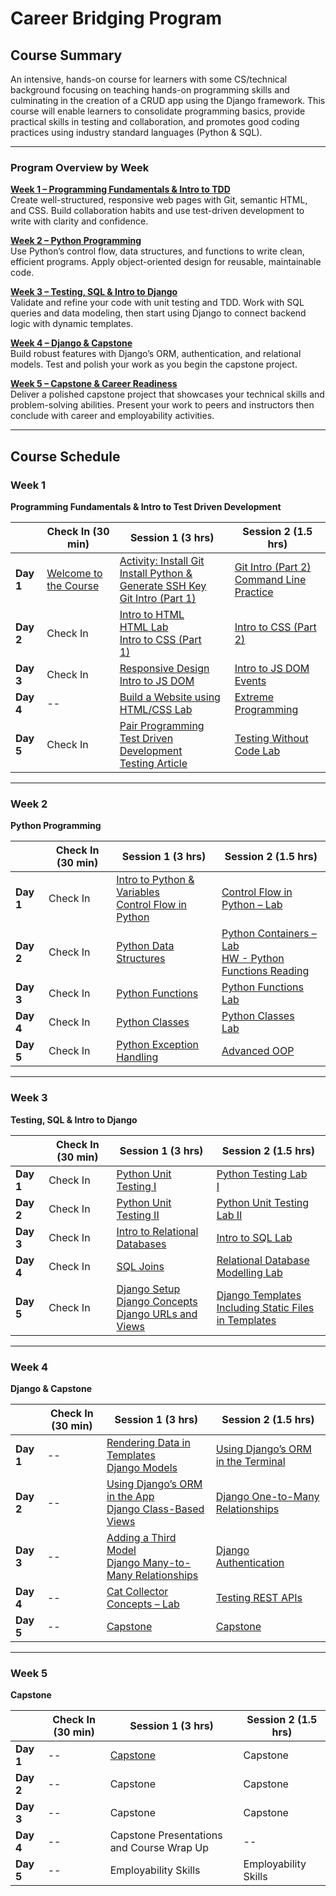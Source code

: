 # **Career Bridging Program**

<!--![Logo Placeholder](#) ![Logo Placeholder](#) -->

## **Course Summary**

An intensive, hands-on course for learners with some CS/technical background focusing on teaching hands-on programming skills and culminating in the creation of a CRUD app using the Django framework. This course will enable learners to consolidate programming basics, provide practical skills in testing and collaboration, and promotes good coding practices using industry standard languages (Python & SQL).

---

### **Program Overview by Week**

[**Week 1 – Programming Fundamentals & Intro to TDD**](#week-1)  
Create well-structured, responsive web pages with Git, semantic HTML, and CSS. Build collaboration habits and use test-driven development to write with clarity and confidence.

[**Week 2 – Python Programming**](#week-2)  
Use Python’s control flow, data structures, and functions to write clean, efficient programs. Apply object-oriented design for reusable, maintainable code.

[**Week 3 – Testing, SQL & Intro to Django**](#week-3)  
Validate and refine your code with unit testing and TDD. Work with SQL queries and data modeling, then start using Django to connect backend logic with dynamic templates.

[**Week 4 – Django & Capstone**](#week-4)  
Build robust features with Django’s ORM, authentication, and relational models. Test and polish your work as you begin the capstone project.

[**Week 5 – Capstone & Career Readiness**](#week-5)  
Deliver a polished capstone project that showcases your technical skills and problem-solving abilities. Present your work to peers and instructors then conclude with career and employability activities.

---

## Course Schedule

### Week 1

**Programming Fundamentals & Intro to Test Driven Development**

|           | Check In (30 min)                                                                                                             | Session 1 (3 hrs)                                                                                                                                                                                                                                                                                                                                                         | Session 2 (1.5 hrs)                                                                                                                                                                                                       |
| --------- | ----------------------------------------------------------------------------------------------------------------------------- | ------------------------------------------------------------------------------------------------------------------------------------------------------------------------------------------------------------------------------------------------------------------------------------------------------------------------------------------------------------------------- | ------------------------------------------------------------------------------------------------------------------------------------------------------------------------------------------------------------------------- |
| **Day 1** | [Welcome to the Course](https://docs.google.com/presentation/d/1flK7clSYVy4xMochk8PT5sw9z1wsyhxiE9uhmld6BSk/edit?usp=sharing) | [Activity: Install Git](https://git.generalassemb.ly/Jordan-Modee/install-git/blob/main/README.md)<br>[Install Python & Generate SSH Key](https://git.generalassemb.ly/Jordan-Modee/install-day-python/blob/main/README.md)<br>[Git Intro (Part 1)](https://git.generalassemb.ly/Jordan-Modee/git-intro/tree/main)                                                        | [Git Intro (Part 2)](https://git.generalassemb.ly/Jordan-Modee/git-intro/blob/main/README.md)<br>[Command Line Practice](https://git.generalassemb.ly/Jordan-Modee/command-line-practice/blob/main/README.md)&nbsp;&nbsp; |
| **Day 2** | Check In                                                                                                                      | [Intro to HTML](https://git.generalassemb.ly/Jordan-Modee/intro-to-html/blob/main/README.md)&nbsp;&nbsp;&nbsp;&nbsp;<br>[HTML Lab](https://git.generalassemb.ly/Jordan-Modee/html-lab/blob/main/README.md)&nbsp;&nbsp;&nbsp;&nbsp; <br> [Intro to CSS (Part 1)](https://git.generalassemb.ly/Jordan-Modee/intro-to-css/blob/main/README.md)&nbsp;&nbsp;&nbsp;&nbsp;&nbsp; | [Intro to CSS (Part 2)](https://git.generalassemb.ly/Jordan-Modee/intro-to-css/blob/main/README.md)&nbsp;&nbsp;&nbsp;&nbsp;&nbsp;                                                                                         |
| **Day 3** | Check In                                                                                                                      | [Responsive Design](https://git.generalassemb.ly/Jordan-Modee/responsive-design/blob/main/README.md)&nbsp;&nbsp;<br>[Intro to JS DOM](https://git.generalassemb.ly/Jordan-Modee/js-dom-intro-lesson/blob/main/README.md)                                                                                                                                                  | [Intro to JS DOM Events](https://git.generalassemb.ly/Jordan-Modee/js-dom-events-lesson/blob/main/README.md)                                                                                                              |
| **Day 4** | --                                                                                                                            | [Build a Website using HTML/CSS Lab](https://git.generalassemb.ly/Jordan-Modee/html-css-site-lab/blob/main/README.md)                                                                                                                                                                                                                                                     | [Extreme Programming](https://git.generalassemb.ly/Jordan-Modee/extreme-programming/blob/main/README.md)&nbsp;&nbsp;&nbsp;                                                                                                |
| **Day 5** | Check In                                                                                                                      | [Pair Programming](https://git.generalassemb.ly/Jordan-Modee/pair-programming-lesson/blob/main/README.md)&nbsp;&nbsp;&nbsp;&nbsp;&nbsp; <br>[Test Driven Development](https://git.generalassemb.ly/Jordan-Modee/test-driven-development-lesson/blob/main/README.md) <br>[Testing Article](https://www.guru99.com/test-case.html)                                          | [Testing Without Code Lab](https://git.generalassemb.ly/Jordan-Modee/testing-without-code-lab/blob/main/README.md)                                                                                                        |

---

### Week 2

**Python Programming**

|           | Check In (30 min) | Session 1 (3 hrs)                                                                                                                                                                                                                             | Session 2 (1.5 hrs)                                                                                                                                                                                                  |
| --------- | ----------------- | --------------------------------------------------------------------------------------------------------------------------------------------------------------------------------------------------------------------------------------------- | -------------------------------------------------------------------------------------------------------------------------------------------------------------------------------------------------------------------- |
| **Day 1** | Check In          | [Intro to Python & Variables](http://git.generalassemb.ly/Jordan-Modee/python-intro/blob/main/README.md)&nbsp;&nbsp;&nbsp; <br> [Control Flow in Python](https://git.generalassemb.ly/Jordan-Modee/python-control-flow-1/blob/main/README.md) | [Control Flow in Python – Lab](https://git.generalassemb.ly/Jordan-Modee/Python-control-flow-lab/tree/main)&nbsp;&nbsp;                                                                                              |
| **Day 2** | Check In          | [Python Data Structures](https://git.generalassemb.ly/Jordan-Modee/python-containers/blob/main/README.md)&nbsp;&nbsp;&nbsp;&nbsp;&nbsp;                                                                                                       | [Python Containers – Lab](https://git.generalassemb.ly/Jordan-Modee/python-containers-lab/blob/main/README.md)&nbsp;&nbsp;&nbsp;<br>[HW - Python Functions Reading](https://www.guru99.com/functions-in-python.html) |
| **Day 3** | Check In          | [Python Functions](https://git.generalassemb.ly/Jordan-Modee/python-functions/blob/main/README.md)&nbsp;&nbsp;&nbsp;&nbsp;&nbsp;                                                                                                              | [Python Functions Lab](https://git.generalassemb.ly/Jordan-Modee/python-functions-lab/blob/main/README.md)&nbsp;&nbsp;&nbsp;&nbsp;                                                                                   |
| **Day 4** | Check In          | [Python Classes](https://git.generalassemb.ly/Jordan-Modee/python-classes/blob/main/README.md)&nbsp;&nbsp;&nbsp;&nbsp;                                                                                                                        | [Python Classes Lab](https://git.generalassemb.ly/Jordan-Modee/python-oop-lab/blob/main/README.md)&nbsp;&nbsp;&nbsp;                                                                                                 |
| **Day 5** | Check In          | [Python Exception Handling](https://git.generalassemb.ly/Jordan-Modee/python-exception-handling/blob/main/README.md)                                                                                                                          | [Advanced OOP](https://git.generalassemb.ly/Jordan-Modee/python-advanced-oop/blob/main/README.md)&nbsp;&nbsp;&nbsp;&nbsp;                                                                                            |

---

### Week 3

**Testing, SQL & Intro to Django**

|           | Check In (30 min) | Session 1 (3 hrs)                                                                                                                                                                                                                                                                                                                                                                          | Session 2 (1.5 hrs)                                                                                                                                                                                                                                                                                              |
| --------- | ----------------- | ------------------------------------------------------------------------------------------------------------------------------------------------------------------------------------------------------------------------------------------------------------------------------------------------------------------------------------------------------------------------------------------ | ---------------------------------------------------------------------------------------------------------------------------------------------------------------------------------------------------------------------------------------------------------------------------------------------------------------- |
| **Day 1** | Check In          | [Python Unit Testing I](https://git.generalassemb.ly/Jordan-Modee/python-unit-testing-1/blob/main/README.md)&nbsp;&nbsp;&nbsp;&nbsp;                                                                                                                                                                                                                                                       | [Python Testing Lab I](https://git.generalassemb.ly/Jordan-Modee/python-unit-testing-lab-I/blob/main/README.md)&nbsp;&nbsp;&nbsp;&nbsp;                                                                                                                                                                          |
| **Day 2** | Check In          | [Python Unit Testing II](https://git.generalassemb.ly/Jordan-Modee/python-unit-testing-2/blob/main/README.md)&nbsp;&nbsp;&nbsp;                                                                                                                                                                                                                                                            | [Python Unit Testing Lab II](https://git.generalassemb.ly/Jordan-Modee/python-unit-testing-lab-II/blob/main/README.md)&nbsp;&nbsp;                                                                                                                                                                               |
| **Day 3** | Check In          | [Intro to Relational Databases](https://git.generalassemb.ly/Jordan-Modee/intro-to-relational-databases/blob/main/README.md)                                                                                                                                                                                                                                                               | [Intro to SQL Lab](https://git.generalassemb.ly/Jordan-Modee/sql-lab/blob/main/README.md)&nbsp;&nbsp;&nbsp;&nbsp;                                                                                                                                                                                                |
| **Day 4** | Check In          | [SQL Joins](https://git.generalassemb.ly/Jordan-Modee/sql-relational-mapping-lesson/blob/main/README.md)&nbsp;&nbsp;&nbsp;&nbsp;                                                                                                                                                                                                                                                           | [Relational Database Modelling Lab](https://git.generalassemb.ly/Jordan-Modee/relational-database-modeling/blob/main/README.md)                                                                                                                                                                                  |
| **Day 5** | Check In          | [Django Setup](https://git.generalassemb.ly/Jordan-Modee/django-crud-app-cat-collector/blob/main/setup/README.md)<br>[Django Concepts](https://git.generalassemb.ly/Jordan-Modee/django-crud-app-cat-collector/blob/main/concepts/README.md)<br>[Django URLs and Views](https://git.generalassemb.ly/Jordan-Modee/django-crud-app-cat-collector/blob/main/django-urls-and-views/README.md) | [Django Templates](https://git.generalassemb.ly/Jordan-Modee/django-crud-app-cat-collector/blob/main/django-templates/README.md)<br>[Including Static Files in Templates](https://git.generalassemb.ly/Jordan-Modee/django-crud-app-cat-collector/blob/main/including-static-files-in-templates/README.md)&nbsp; |

---

### Week 4

**Django & Capstone**

|           | Check In (30 min) | Session 1 (3 hrs)                                                                                                                                                                                                                                                                                              | Session 2 (1.5 hrs)                                                                                                                                                             |
| --------- | ----------------- | -------------------------------------------------------------------------------------------------------------------------------------------------------------------------------------------------------------------------------------------------------------------------------------------------------------- | ------------------------------------------------------------------------------------------------------------------------------------------------------------------------------- |
| **Day 1** | --                | [Rendering Data in Templates](https://git.generalassemb.ly/Jordan-Modee/django-crud-app-cat-collector/blob/main/rendering-data-in-templates/README.md)<br>[Django Models](https://git.generalassemb.ly/Jordan-Modee/django-crud-app-cat-collector/blob/main/django-models/README.md)                           | [Using Django’s ORM in the Terminal](https://git.generalassemb.ly/Jordan-Modee/django-crud-app-cat-collector/blob/main/using-djangos-orm-in-the-terminal/README.md)&nbsp;&nbsp; |
| **Day 2** | --                | [Using Django’s ORM in the App](https://git.generalassemb.ly/Jordan-Modee/django-crud-app-cat-collector/blob/main/using-djangos-orm-in-the-app/README.md)<br>[Django Class-Based Views](https://git.generalassemb.ly/Jordan-Modee/django-crud-app-cat-collector/blob/main/django-class-based-views/README.md)  | [Django One-to-Many Relationships](https://git.generalassemb.ly/Jordan-Modee/django-crud-app-cat-collector/blob/main/django-one-to-many-relationships/README.md)&nbsp;&nbsp;    |
| **Day 3** | --                | [Adding a Third Model](https://git.generalassemb.ly/Jordan-Modee/django-crud-app-cat-collector/blob/main/adding-a-third-model/README.md)<br>[Django Many-to-Many Relationships](https://git.generalassemb.ly/Jordan-Modee/django-crud-app-cat-collector/blob/main/django-many-to-many-relationships/README.md) | [Django Authentication](https://git.generalassemb.ly/Jordan-Modee/django-crud-app-cat-collector/blob/main/django-authentication/README.md)&nbsp;                                |
| **Day 4** | --                | [Cat Collector Concepts – Lab](https://git.generalassemb.ly/Jordan-Modee/django-crud-app-lab/blob/main/README.md)&nbsp;                                                                                                                                                                                        | [Testing REST APIs](https://git.generalassemb.ly/Jordan-Modee/python-testing-apis/blob/main/README.md)&nbsp;&nbsp;&nbsp;&nbsp;                                                  |
| **Day 5** | --                | [Capstone](https://git.generalassemb.ly/Jordan-Modee/capstone-project/blob/main/README.md)&nbsp;&nbsp;                                                                                                                                                                                                         | [Capstone](https://git.generalassemb.ly/Jordan-Modee/capstone-project/blob/main/README.md)&nbsp;&nbsp;                                                                          |

---

### Week 5

**Capstone**

|           | Check In (30 min) | Session 1 (3 hrs)                                                                                      | Session 2 (1.5 hrs)                          |
| --------- | ----------------- | ------------------------------------------------------------------------------------------------------ | -------------------------------------------- |
| **Day 1** | --                | [Capstone](https://git.generalassemb.ly/Jordan-Modee/capstone-project/blob/main/README.md)&nbsp;&nbsp; | Capstone&nbsp;&nbsp;                         |
| **Day 2** | --                | Capstone&nbsp;&nbsp;                                                                                   | Capstone&nbsp;&nbsp;                         |
| **Day 3** | --                | Capstone&nbsp;&nbsp;                                                                                   | Capstone&nbsp;&nbsp;                         |
| **Day 4** | --                | Capstone Presentations and Course Wrap Up&nbsp;&nbsp;                                                  | --                                           |
| **Day 5** | --                | Employability Skills&nbsp;&nbsp;&nbsp;&nbsp;                                                           | Employability Skills&nbsp;&nbsp;&nbsp;&nbsp; |
